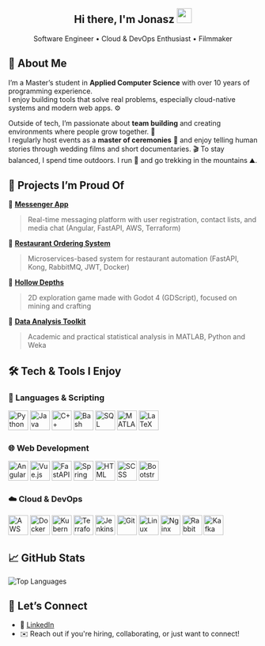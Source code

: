 <h2 align="center">Hi there, I'm Jonasz <img src="https://media.giphy.com/media/hvRJCLFzcasrR4ia7z/giphy.gif" width="30px"></h2>

<p align="center">
  Software Engineer • Cloud & DevOps Enthusiast • Filmmaker
</p>


## 🧭 About Me

I’m a Master’s student in **Applied Computer Science** with over 10 years of programming experience.  
I enjoy building tools that solve real problems, especially cloud-native systems and modern web apps. ⚙️

Outside of tech, I’m passionate about **team building** and creating environments where people grow together. 🤝  
I regularly host events as a **master of ceremonies** 🎤 and enjoy telling human stories through wedding films and short documentaries. 🎬 To stay balanced, I spend time outdoors. I run 🏃 and go trekking in the mountains ⛰️.


## 🚀 Projects I’m Proud Of

📌 [**Messenger App**](https://github.com/jonasz-lazar-pwr/messenger-app)  
> Real-time messaging platform with user registration, contact lists, and media chat (Angular, FastAPI, AWS, Terraform)

📌 [**Restaurant Ordering System**](https://github.com/jonasz-lazar-pwr/isi-project)  
> Microservices-based system for restaurant automation (FastAPI, Kong, RabbitMQ, JWT, Docker)

📌 [**Hollow Depths**](https://github.com/jonasz-lazar-pwr/hollow-depths-game)  
> 2D exploration game made with Godot 4 (GDScript), focused on mining and crafting

📌 [**Data Analysis Toolkit**](https://github.com/jonasz-lazar-pwr/data-analysis)  
> Academic and practical statistical analysis in MATLAB, Python and Weka


## 🛠️ Tech & Tools I Enjoy

### 🧠 Languages & Scripting
<div>
  <img src="https://cdn.jsdelivr.net/gh/devicons/devicon/icons/python/python-original.svg" width="40" alt="Python" />
  <img src="https://cdn.jsdelivr.net/gh/devicons/devicon/icons/java/java-original.svg" width="40" alt="Java" />
  <img src="https://cdn.jsdelivr.net/gh/devicons/devicon/icons/cplusplus/cplusplus-original.svg" width="40" alt="C++" />
  <img src="https://cdn.jsdelivr.net/gh/devicons/devicon/icons/bash/bash-original.svg" width="40" alt="Bash" />
  <img src="https://cdn.jsdelivr.net/gh/devicons/devicon/icons/postgresql/postgresql-original.svg" width="40" alt="SQL" />
  <img src="https://upload.wikimedia.org/wikipedia/commons/2/21/Matlab_Logo.png" width="40" alt="MATLAB" title="MATLAB" />
  <img src="https://upload.wikimedia.org/wikipedia/commons/9/92/LaTeX_logo.svg" width="40" alt="LaTeX" title="LaTeX" />
</div>

### 🌐 Web Development
<div>
  <img src="https://cdn.jsdelivr.net/gh/devicons/devicon/icons/angularjs/angularjs-original.svg" width="40" alt="Angular" />
  <img src="https://cdn.jsdelivr.net/gh/devicons/devicon/icons/vuejs/vuejs-original.svg" width="40" alt="Vue.js" />
  <img src="https://cdn.jsdelivr.net/gh/devicons/devicon/icons/fastapi/fastapi-original.svg" width="40" alt="FastAPI" />
  <img src="https://cdn.jsdelivr.net/gh/devicons/devicon/icons/spring/spring-original.svg" width="40" alt="Spring Boot" />
  <img src="https://cdn.jsdelivr.net/gh/devicons/devicon/icons/html5/html5-original.svg" width="40" alt="HTML" />
  <img src="https://cdn.jsdelivr.net/gh/devicons/devicon/icons/sass/sass-original.svg" width="40" alt="SCSS" />
  <img src="https://cdn.jsdelivr.net/gh/devicons/devicon/icons/bootstrap/bootstrap-original.svg" width="40" alt="Bootstrap" />
</div>

### ☁️ Cloud & DevOps
<div>
  <img src="https://upload.wikimedia.org/wikipedia/commons/9/93/Amazon_Web_Services_Logo.svg" width="40" alt="AWS" />
  <img src="https://cdn.jsdelivr.net/gh/devicons/devicon/icons/docker/docker-original.svg" width="40" alt="Docker" />
  <img src="https://cdn.jsdelivr.net/gh/devicons/devicon/icons/kubernetes/kubernetes-plain.svg" width="40" alt="Kubernetes" />
  <img src="https://cdn.jsdelivr.net/gh/devicons/devicon/icons/terraform/terraform-original.svg" width="40" alt="Terraform" />
  <img src="https://cdn.jsdelivr.net/gh/devicons/devicon/icons/jenkins/jenkins-original.svg" width="40" alt="Jenkins" />
  <img src="https://cdn.jsdelivr.net/gh/devicons/devicon/icons/git/git-original.svg" width="40" alt="Git" />
  <img src="https://cdn.jsdelivr.net/gh/devicons/devicon/icons/linux/linux-original.svg" width="40" alt="Linux" />
  <img src="https://cdn.jsdelivr.net/gh/devicons/devicon/icons/nginx/nginx-original.svg" width="40" alt="Nginx" />
  <img src="https://cdn.jsdelivr.net/gh/devicons/devicon/icons/rabbitmq/rabbitmq-original.svg" width="40" alt="RabbitMQ" />
  <img src="https://cdn.jsdelivr.net/gh/devicons/devicon/icons/apachekafka/apachekafka-original.svg" width="40" alt="Kafka" />
</div>


## 📈 GitHub Stats

<p align="left">
  <img src="https://github-readme-stats.vercel.app/api/top-langs/?username=jonasz-lazar-pwr&layout=compact&theme=github_dark" alt="Top Languages" />
</p>


## 🤝 Let’s Connect

- 🔗 [LinkedIn](https://www.linkedin.com/in/jonasz-lazar/)  
- ✉️ Reach out if you're hiring, collaborating, or just want to connect!
